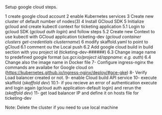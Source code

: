 Setup google cloud steps.

1 create google cloud account
2 enable Kubernetes services
3 Create new cluster of default number of nodes(3)
4 Install GCloud SDK
5 Initialize gcloud and create kubectl context for ticketing application
5.1 Login to gcloud SDK (_gcloud auth login_) and follow steps
5.2 Create new Context to use kubectl with GCloud application ticketing-dev (_gcloud container clusters get-credentials clustername_)
6 modify skaffold.yaml to point to gCloud
6.1 comment ou the Local push
6.2 Add google cloud build in build section with you project id (ticketing-dev-######)
6.3 Change image name to predefined google format (_us.gcr.io/project id/appname: e.g. auth_)
6.4 Change also the image name in Docker file
7- Configure ingress-nginx the commands are availabe for Google cloud on (https://kubernetes.github.io/ingress-nginx/deploy/#gce-gke)
8- Verify Load balancer created or not.
9- enable Cloud build API service
10- execute skaffold (_skaffold dev_)
10.1- if you recieve an error of authentication execute and login again (gcloud auth application-default login) and rerun the (_skaffold dev_)
11- get load balancer IP and define it on hosts file for ticketing-dev

Note: Delete the cluster if you need to use local machine
